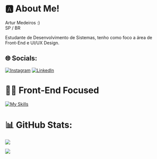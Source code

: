 # 🅰 About Me!
Artur Medeiros :) <br/>
SP / BR

Estudante de Desenvolvimento de Sistemas, tenho como foco a área de Front-End e UI/UX Design.


## 🌐 Socials:
[![Instagram](https://img.shields.io/badge/Instagram-%23E4405F.svg?logo=Instagram&logoColor=white)](https://instagram.com/arthurzop) [![LinkedIn](https://img.shields.io/badge/LinkedIn-%230077B5.svg?logo=linkedin&logoColor=white)](https://linkedin.com/in/https://www.linkedin.com/in/artur-medeiros-de-paula-7169b8266/) 

# 👨‍💻 Front-End Focused
[![My Skills](https://skillicons.dev/icons?i=js,html,css,bootstrap,figma,react)](https://skillicons.dev)

# 📊 GitHub Stats:

![](https://github-readme-stats.vercel.app/api/top-langs/?username=arthurzop&theme=dark&hide_border=false&include_all_commits=true&count_private=false&layout=compact)


[![](https://visitcount.itsvg.in/api?id=arthurzop&icon=5&color=3)](https://visitcount.itsvg.in)

<!-- Proudly created with GPRM ( https://gprm.itsvg.in ) -->
